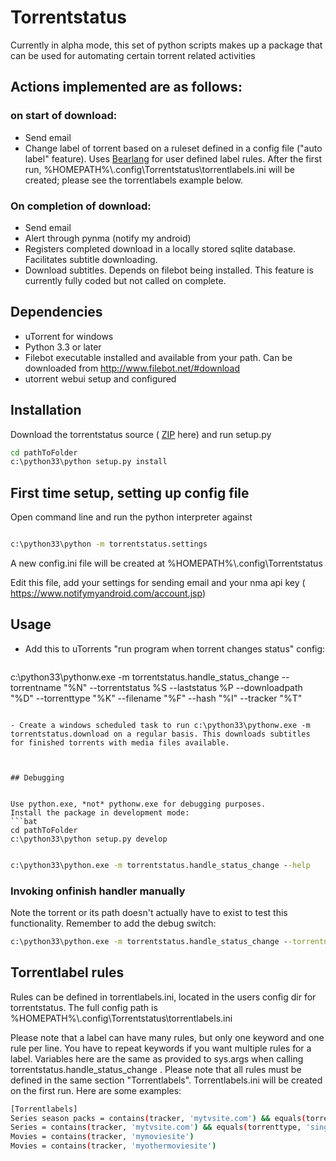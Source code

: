 # Torrentstatus

Currently in alpha mode, this set of python scripts makes up a package that can be used for automating certain torrent related activities

## Actions implemented are as follows:
### on start of download:
- Send email
- Change label of torrent based on a ruleset defined in a config file ("auto label" feature). Uses [Bearlang][] for user defined label rules. After the first run, %HOMEPATH%\\.config\Torrentstatus\torrentlabels.ini will be created; please see the torrentlabels example below.

### On completion of download:
- Send email
- Alert through pynma (notify my android)
- Registers completed download in a locally stored sqlite database. Facilitates subtitle downloading.
- Download subtitles. Depends on filebot being installed. This feature is currently fully coded but not called on complete.

    
## Dependencies
- uTorrent for windows
- Python 3.3 or later 
- Filebot executable installed and available from your path.  Can be downloaded from http://www.filebot.net/#download
- utorrent webui setup and configured

## Installation

Download the torrentstatus source ( [ZIP][] here) and run setup.py
  ```bat
cd pathToFolder
c:\python33\python setup.py install
  ```



## First time setup, setting up config file
Open command line and run the python interpreter against 

  ```bat

c:\python33\python -m torrentstatus.settings
  ```

A new config.ini file will be created at %HOMEPATH%\\.config\Torrentstatus

Edit this file, add your settings for sending email and your nma api key ( https://www.notifymyandroid.com/account.jsp)


## Usage
- Add this to uTorrents "run program when torrent changes status" config:

  ```bat
c:\python33\pythonw.exe -m torrentstatus.handle_status_change --torrentname "%N" --torrentstatus %S  --laststatus %P --downloadpath "%D"  --torrenttype "%K" --filename "%F" --hash "%I" --tracker "%T"
  ```

- Create a windows scheduled task to run c:\python33\pythonw.exe -m torrentstatus.download on a regular basis. This downloads subtitles for finished torrents with media files available.
 


## Debugging


Use python.exe, *not* pythonw.exe for debugging purposes.
Install the package in development mode:
  ```bat
cd pathToFolder
c:\python33\python setup.py develop
  ```

  ```bat
  
c:\python33\python.exe -m torrentstatus.handle_status_change --help
  ```


### Invoking onfinish handler manually
  

Note the torrent or its path doesn't actually have to exist to test this functionality. Remember to add the debug switch:


  ```bat
c:\python33\python.exe -m torrentstatus.handle_status_change --torrentname "Kodemysteriene - VG+" --torrentstatus 5  --laststatus 6 --downloadpath "h:\Other\Kodemysteriene - VG+"  --torrenttype "multi" --filename "Kodemysteriene - VG+.pdf" --hash "D700D1F9BC72DCAE1FB2B1E54F39BA3D27C4440B" --tracker "foo.bar.com/announce" --debug
  ```


## Torrentlabel rules

Rules can be defined in torrentlabels.ini, located in the users config dir for torrentstatus. The full config path is %HOMEPATH%\\.config\Torrentstatus\torrentlabels.ini

Please note that a label can have many rules, but only one keyword and one rule per line.
 You have to repeat keywords if you want multiple rules for a label.
 Variables here are the same as provided to sys.args when calling torrentstatus.handle_status_change .
 Please note that all rules must be defined in the same section "Torrentlabels". Torrentlabels.ini will be created on the first run.
 Here are some examples:


  ```sh
[Torrentlabels]
Series season packs = contains(tracker, 'mytvsite.com') && equals(torrenttype, 'multi')
Series = contains(tracker, 'mytvsite.com') && equals(torrenttype, 'single')
Movies = contains(tracker, 'mymoviesite')
Movies = contains(tracker, 'myothermoviesite')
  ```


[ZIP]: https://github.com/dabear/torrentstatus/archive/master.zip
[BearLang]: https://github.com/dabear/BearLang